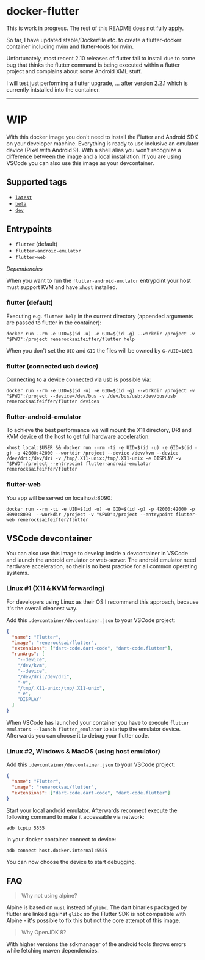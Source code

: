 # docker-flutter

This is work in progress. The rest of this README does not fully apply.

So far, I have updated stable/Dockerfile etc. to create a flutter-docker container including nvim and flutter-tools for
nvim.

Unfortunately, most recent 2.10 releases of flutter fail to install due to some bug that thinks the flutter command is
being executed within a flutter project and complains about some Android XML stuff.

I will test just performing a flutter upgrade, ... after version 2.2.1 which is currently intstalled into the
container.

---

# WIP

With this docker image you don't need to install the Flutter and Android SDK on your developer machine. Everything is ready to use inclusive an emulator device (Pixel with Android 9). With a shell alias you won't recognize a difference between the image and a local installation. If you are using VSCode you can also use this image as your devcontainer.

## Supported tags

- [`latest`](https://github.com/renerocksai/docker-flutter/blob/master/stable/Dockerfile)
- [`beta`](https://github.com/renerocksai/docker-flutter/tree/master/beta)
- [`dev`](https://github.com/renerocksai/docker-flutter/tree/master/dev)

## Entrypoints

- `flutter` (default)
- `flutter-android-emulator`
- `flutter-web`

_Dependencies_

When you want to run the `flutter-android-emulator` entrypoint your host must support KVM and have `xhost` installed.

### flutter (default)

Executing e.g. `flutter help` in the current directory (appended arguments are passed to flutter in the container):

```shell
docker run --rm -e UID=$(id -u) -e GID=$(id -g) --workdir /project -v "$PWD":/project renerocksaifeiffer/flutter help
```

When you don't set the `UID` and `GID` the files will be owned by `G-/UID=1000`.

### flutter (connected usb device)

Connecting to a device connected via usb is possible via:

```shell
docker run --rm -e UID=$(id -u) -e GID=$(id -g) --workdir /project -v "$PWD":/project --device=/dev/bus -v /dev/bus/usb:/dev/bus/usb renerocksaifeiffer/flutter devices
```

### flutter-android-emulator

To achieve the best performance we will mount the X11 directory, DRI and KVM device of the host to get full hardware acceleration:

```shell
xhost local:$USER && docker run --rm -ti -e UID=$(id -u) -e GID=$(id -g) -p 42000:42000 --workdir /project --device /dev/kvm --device /dev/dri:/dev/dri -v /tmp/.X11-unix:/tmp/.X11-unix -e DISPLAY -v "$PWD":/project --entrypoint flutter-android-emulator  renerocksaifeiffer/flutter
```

### flutter-web

You app will be served on localhost:8090:

```shell
docker run --rm -ti -e UID=$(id -u) -e GID=$(id -g) -p 42000:42000 -p 8090:8090  --workdir /project -v "$PWD":/project --entrypoint flutter-web renerocksaifeiffer/flutter
```

## VSCode devcontainer

You can also use this image to develop inside a devcontainer in VSCode and launch the android emulator or web-server. The android emulator need hardware acceleration, so their is no best practice for all common operating systems.

### Linux #1 (X11 & KVM forwarding)

For developers using Linux as their OS I recommend this approach, because it's the overall cleanest way.

Add this `.devcontainer/devcontainer.json` to your VSCode project:

```json
{
  "name": "Flutter",
  "image": "renerocksai/flutter",
  "extensions": ["dart-code.dart-code", "dart-code.flutter"],
  "runArgs": [
    "--device",
    "/dev/kvm",
    "--device",
    "/dev/dri:/dev/dri",
    "-v",
    "/tmp/.X11-unix:/tmp/.X11-unix",
    "-e",
    "DISPLAY"
  ]
}
```

When VSCode has launched your container you have to execute `flutter emulators --launch flutter_emulator` to startup the emulator device. Afterwards you can choose it to debug your flutter code.

### Linux #2, Windows & MacOS (using host emulator)

Add this `.devcontainer/devcontainer.json` to your VSCode project:

```json
{
  "name": "Flutter",
  "image": "renerocksai/flutter",
  "extensions": ["dart-code.dart-code", "dart-code.flutter"]
}
```

Start your local android emulator. Afterwards reconnect execute the following command to make it accessable via network:

```shell
adb tcpip 5555
```

In your docker container connect to device:

```shell
adb connect host.docker.internal:5555
```

You can now choose the device to start debugging.

## FAQ

> Why not using alpine?

Alpine is based on `musl` instead of `glibc`. The dart binaries packaged by flutter are linked against `glibc` so the Flutter SDK is not compatible with Alpine - it's possible to fix this but not the core attempt of this image.

> Why OpenJDK 8?

With higher versions the sdkmanager of the android tools throws errors while fetching maven dependencies.
